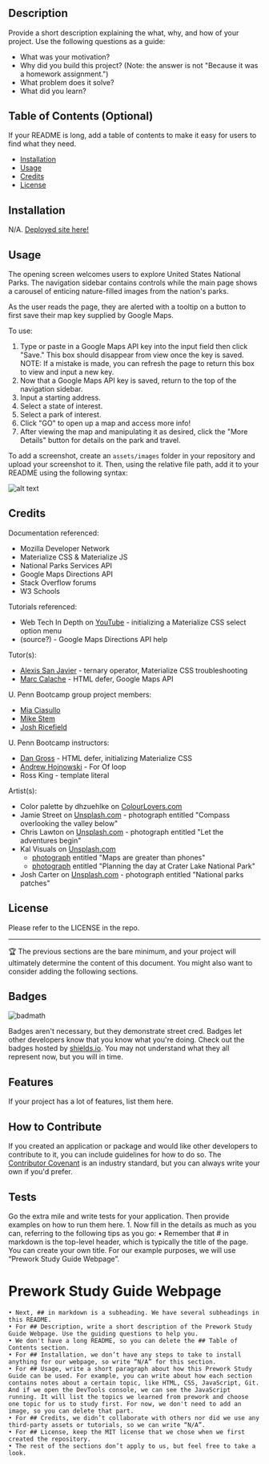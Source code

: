 # <Your-Project-Title>

## Description

Provide a short description explaining the what, why, and how of your project. Use the following questions as a guide:

- What was your motivation?
- Why did you build this project? (Note: the answer is not "Because it was a homework assignment.")
- What problem does it solve?
- What did you learn?

## Table of Contents (Optional)

If your README is long, add a table of contents to make it easy for users to find what they need.

- [Installation](#installation)
- [Usage](#usage)
- [Credits](#credits)
- [License](#license)

## Installation

N/A. [Deployed site here!](https://miacias.github.io/orange-crushers)

## Usage

The opening screen welcomes users to explore United States National Parks. The navigation sidebar contains controls while the main page shows a carousel of enticing nature-filled images from the nation's parks.

As the user reads the page, they are alerted with a tooltip on a button to first save their map key supplied by Google Maps.

To use:
1. Type or paste in a Google Maps API key into the input field then click "Save." This box should disappear from view once the key is saved. NOTE: If a mistake is made, you can refresh the page to return this box to view and input a new key.
2. Now that a Google Maps API key is saved, return to the top of the navigation sidebar.
3. Input a starting address.
4. Select a state of interest.
5. Select a park of interest.
6. Click "GO" to open up a map and access more info!
7. After viewing the map and manipulating it as desired, click the "More Details" button for details on the park and travel.

To add a screenshot, create an `assets/images` folder in your repository and upload your screenshot to it. Then, using the relative file path, add it to your README using the following syntax:

![alt text](assets/images/screenshot.png)


## Credits

Documentation referenced:

- Mozilla Developer Network
- Materialize CSS & Materialize JS
- National Parks Services API
- Google Maps Directions API
- Stack Overflow forums
- W3 Schools

Tutorials referenced:

- Web Tech In Depth on [YouTube](https://www.youtube.com/watch?v=XCC-K6Q9h7M) - initializing a Materialize CSS select option menu
- (source?) - Google Maps Directions API help

Tutor(s):

- [Alexis San Javier](https://github.com/code-guy21) - ternary operator, Materialize CSS troubleshooting
- [Marc Calache](https://github.com/CalacheMarc) - HTML defer, Google Maps API

U. Penn Bootcamp group project members:

- [Mia Ciasullo](https://github.com/miacias)
- [Mike Stem](https://github.com/mikestem)
- [Josh Ricefield](https://github.com/JSR5404)

U. Penn Bootcamp instructors:

- [Dan Gross](https://github.com/DanielWGross) - HTML defer, initializing Materialize CSS
- [Andrew Hojnowski](https://github.com/aHojo) - For Of loop
- Ross King - template literal

Artist(s):

- Color palette by dhzuehlke on [ColourLovers.com](https://www.colourlovers.com/palette/4893136/Die_Krabbe%C2%B2)
- Jamie Street on [Unsplash.com](https://unsplash.com/photos/_94HLr_QXo8) - photograph entitled "Compass overlooking the valley below"
- Chris Lawton on [Unsplash.com](https://unsplash.com/photos/o0l-M8W_7wA) - photograph entitled "Let the adventures begin"
- Kal Visuals on [Unsplash.com](Unsplash.com) 
	- [photograph](https://unsplash.com/photos/IG1m3RomhPI) entitled "Maps are greater than phones"
	- [photograph](https://unsplash.com/photos/3sVhudiAl84) entitled "Planning the day at Crater Lake National Park"
- Josh Carter on [Unsplash.com](https://unsplash.com/photos/5kk7fGDdGFM) - photograph entitled "National parks patches"


## License

Please refer to the LICENSE in the repo.

---

🏆 The previous sections are the bare minimum, and your project will ultimately determine the content of this document. You might also want to consider adding the following sections.

## Badges

![badmath](https://img.shields.io/github/languages/top/nielsenjared/badmath)

Badges aren't necessary, but they demonstrate street cred. Badges let other developers know that you know what you're doing. Check out the badges hosted by [shields.io](https://shields.io/). You may not understand what they all represent now, but you will in time.

## Features

If your project has a lot of features, list them here.

## How to Contribute

If you created an application or package and would like other developers to contribute to it, you can include guidelines for how to do so. The [Contributor Covenant](https://www.contributor-covenant.org/) is an industry standard, but you can always write your own if you'd prefer.

## Tests

Go the extra mile and write tests for your application. Then provide examples on how to run them here.
	1. Now fill in the details as much as you can, referring to the following tips as you go:
	• Remember that # in markdown is the top-level header, which is typically the title of the page. You can create your own title. For our example purposes, we will use “Prework Study Guide Webpage”.
 # Prework Study Guide Webpage
	• Next, ## in markdown is a subheading. We have several subheadings in this README.
	• For ## Description, write a short description of the Prework Study Guide Webpage. Use the guiding questions to help you.
	• We don't have a long README, so you can delete the ## Table of Contents section.
	• For ## Installation, we don’t have any steps to take to install anything for our webpage, so write “N/A” for this section.
	• For ## Usage, write a short paragraph about how this Prework Study Guide can be used. For example, you can write about how each section contains notes about a certain topic, like HTML, CSS, JavaScript, Git. And if we open the DevTools console, we can see the JavaScript running. It will list the topics we learned from prework and choose one topic for us to study first. For now, we don't need to add an image, so you can delete that part.
	• For ## Credits, we didn’t collaborate with others nor did we use any third-party assets or tutorials, so we can write “N/A”.
	• For ## License, keep the MIT license that we chose when we first created the repository.
	• The rest of the sections don’t apply to us, but feel free to take a look.

